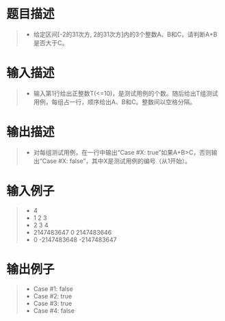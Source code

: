 # 题目描述
>* 给定区间[-2的31次方, 2的31次方]内的3个整数A、B和C，请判断A+B是否大于C。

# 输入描述
>* 输入第1行给出正整数T(<=10)，是测试用例的个数。随后给出T组测试用例，每组占一行，顺序给出A、B和C。整数间以空格分隔。

# 输出描述
>* 对每组测试用例，在一行中输出“Case #X: true”如果A+B>C，否则输出“Case #X: false”，其中X是测试用例的编号（从1开始）。

# 输入例子
>* 4
>* 1 2 3
>* 2 3 4
>* 2147483647 0 2147483646
>* 0 -2147483648 -2147483647

# 输出例子
>* Case #1: false
>* Case #2: true
>* Case #3: true
>* Case #4: false
